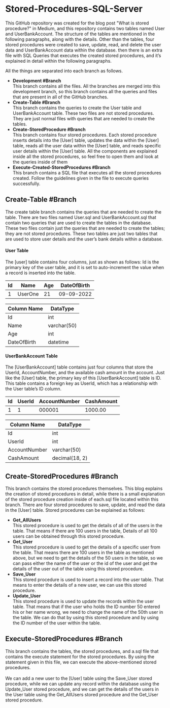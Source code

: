 # Stored-Procedures-SQL-Server
This GitHub repository was created for the blog post "What is stored procedure?" in Medium, and this repository 
contains two tables named User and UserBankAccount. The structure of the tables are mentioned in the following paragraphs, 
along with the details. Other than the tables, four stored procedures were created to save, update, read, and delete the 
user data and UserBankAccount data within the database. then there is an extra file with SQL Queries that executes the created 
stored procedures, and it’s explained in detail within the following paragraphs.

All the things are separated into each branch as follows.

<ul>
  <li><b>Development #Branch</b></li>
  This branch contains all the files. All the branches are merged into this development branch, so this branch 
  contains all the queries and files that are present in all of the GitHub branches.
  
  <li><b>Create-Table #Branch</b></li>
  This branch contains the queries to create the User table and UserBankAccount table. These two files are not stored procedures. 
  They are just normal files with queries that are needed to create the tables.
  
  <li><b>Create-StoredProcedure #Branch</b></li>
  This branch contains four stored procedures. Each stored procedure inserts details into the [User] table, updates 
  the data within the [User] table, reads all the user data within the [User] table, and reads specific user     
  details within the [User] table. All the components are explained inside all the stored procedures, so feel free to 
  open them and look at the queries inside of them
  <li><b>Execute-Created-StoredProcedures #Branch</b></li>
  This branch contains a SQL file that executes all the stored procedures created. Follow the guidelines given in the 
  file to execute queries successfully.
</ul>

## Create-Table #Branch
The create table branch contains the queries that are needed to create the table. There are two files named User.sql and UserBankAccount.sql 
that contain two queries that are used to create the tables in the database. These two files contain just the queries that are needed to create 
the tables; they are not stored procedures. These two tables are just two tables that are used to store user details and the user’s bank details within a database. 

<h4>User Table</h4>
The [user] table contains four columns, just as shown as follows: Id is the primary key of the user table, and it is set to auto-increment the 
value when a record is inserted into the table. <br>

| Id  | Name    | Age| DateOfBirth |
|-----|---------|----|-------------|
|   1 | UserOne |  21| 09-09-2022  |

|Column Name | DataType |
|------------|----------|
|Id          |      int |
|Name      |      varchar(50) |
|Age | int |
|DateOfBirth | datetime |

<h4>UserBankAccount Table</h4>
The [UserBankAccount] table contains just four columns that store the UserId, AccountNumber, and the available cash amount in the account. 
Just like the [User] table, the primary key of this [UserBankAccount] table is ID. This table contains a foreign key as UserId, which 
has a relationship with the User table’s ID column. <br>

| Id | UserId | AccountNumber | CashAmount |
|----|--------|---------------|------------|
|   1|       1|         000001|     1000.00|

|Column Name | DataType |
|------------|----------|
|Id          |      int |
|UserId      |      int |
|AccountNumber | varchar(50) |
|CashAmount | decimal(18, 2) |

## Create-StoredProcedures #Branch
This branch contains the stored procedures themselves. This blog explains the creation of stored procedures in detail, while there is a small 
explanation of the stored procedure creation inside of each.sql file located within this branch. There are four stored procedures to save, update, 
and read the data in the [User] table. Stored procedures can be explained as follows:

<ul>
  <li><b>Get_AllUsers</b></li>
  This stored procedure is used to get the details of all of the users in the table. That means if there are 100 users in the table, Details 
  of all 100 users can be obtained through this stored procedure. <br>
  
  <li><b>Get_User</b></li>
  This stored procedure is used to get the details of a specific user from the table. That means there are 100 users in the table as 
  mentioned above, but we need to get the details of the 50 users in the table, so we can pass     either the name of the user or the id 
  of the user and get the details of the user out of the table using this stored procedure.<br>
  
  <li><b>Save_User</b></li>
  This stored procedure is used to insert a record into the user table. That means to enter the details of a new user, we can use 
  this stored procedure.<br>
  
  <li><b>Update_User</b></li>
  This stored procedure is used to update the records within the user table. That means that if the user who holds 
  the ID number 50 entered his or her name wrong, we need to change the name of the 50th user in the table. We can   do that by 
  using this stored procedure and by using the ID number of the user within the table.
</ul>

## Execute-StoredProcedures #Branch

This branch contains the tables, the stored procedures, and a.sql file that contains the execute statement for the stored procedures. 
By using the statement given in this file, we can execute the above-mentioned stored procedures. <br> <br> We can add a new user to the [User] table using the 
Save_User stored procedure, while we can update any record within the database using the Update_User stored procedure, and we can get the details of 
the users in the User table using the Get_AllUsers stored procedure and the Get_User stored procedure.










